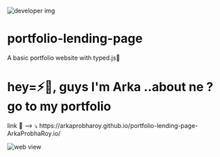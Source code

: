 ![developer img ](https://img.freepik.com/free-vector/web-development-programmer-engineering-coding-website-augmented-reality-interface-screens-developer-project-engineer-programming-software-application-design-cartoon-illustration_107791-3863.jpg)
# portfolio-lending-page
A basic portfolio website with typed.js🎉
<h1> hey=⚡👋, guys I'm Arka ..about ne ? go to my portfolio  </h1>
link 🔗 --> ⤵️
 https://arkaprobharoy.github.io/portfolio-lending-page-ArkaProbhaRoy.io/
 
 ![web view](https://github.com/ArkaprobhaRoy/portfolio-lending-page-ArkaProbhaRoy.io/blob/main/webview.jpeg)
 
